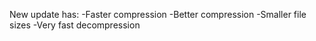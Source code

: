 New update has:
-Faster compression
-Better compression
-Smaller file sizes
-Very fast decompression


